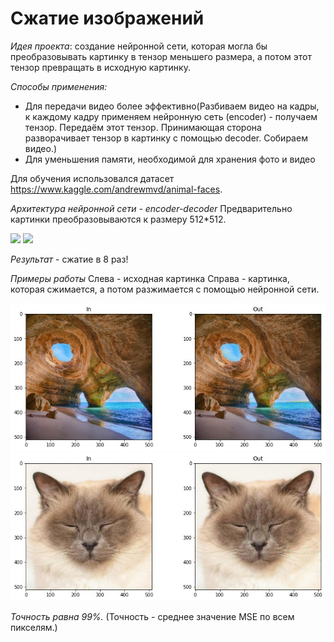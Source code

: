 # Сжатие изображений

_Идея проекта_: создание нейронной сети, которая могла бы преобразовывать картинку в тензор меньшего размера, а потом этот тензор превращать в исходную картинку.

_Способы применения:_
 - Для передачи видео более эффективно(Разбиваем видео на кадры, к каждому кадру применяем нейронную сеть (encoder) - получаем тензор. Передаём этот тензор. Принимающая сторона разворачивает тензор в картинку с помощью decoder. Собираем видео.)
 - Для уменьшения памяти, необходимой для хранения фото и видео

Для обучения использовался датасет https://www.kaggle.com/andrewmvd/animal-faces.

_Архитектура нейронной сети - encoder-decoder_
Предварительно картинки преобразовываются к размеру 512*512. 

![](https://github.com/AnastasiaCHAS/Image-compression/blob/main/ar.jpg)
![](https://github.com/AnastasiaCHAS/Image-compression/blob/main/la.jpg)

_Результат_ - сжатие в 8 раз!

_Примеры работы_
Слева - исходная картинка
Справа - картинка, которая сжимается, а потом разжимается с помощью нейронной сети.

![](https://github.com/AnastasiaCHAS/Image-compression/blob/main/1.jpg)
![](https://github.com/AnastasiaCHAS/Image-compression/blob/main/2.jpg)

_Точность равна 99%._
(Точность - среднее значение MSE по всем пикселям.)
